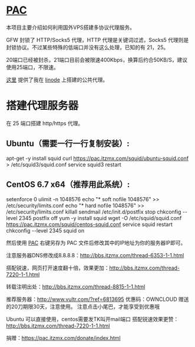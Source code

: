 [PAC](https://pac.itzmx.com/)
=======
本项目主要介绍如何利用国外VPS搭建多协议代理服务。

GFW 封锁了 HTTP/Socks5 代理，HTTP 代理是关键词过滤，Socks5 代理则是封锁协议。不过某些特殊的低端口并没有这么处理，已知的有 21，25。

20端口已经被封杀，21端口目前会被限速400Kbps，换算后约合50KB/S，建议使用25端口，不限速。

[这里](https://pac.itzmx.com/) 提供了我在 [linode](https://pac.itzmx.com/abc.pac) 上搭建的公共代理。


搭建代理服务器
==============
在 25 端口搭建 http/https 代理。


Ubuntu（需要一行一行复制安装）:
-------
apt-get -y install squid
curl https://pac.itzmx.com/squid/ubuntu-squid.conf > /etc/squid3/squid.conf
service squid3 restart




CentOS 6.7 x64（推荐用此系统）:
-------
setenforce 0
ulimit -n 1048576
echo "* soft nofile 1048576" >> /etc/security/limits.conf
echo "* hard nofile 1048576" >> /etc/security/limits.conf
killall sendmail
/etc/init.d/postfix stop
chkconfig --level 2345 postfix off
yum -y install squid
wget -O /etc/squid/squid.conf https://pac.itzmx.com/squid/centos-squid.conf
service squid restart
chkconfig --level 2345 squid on


然后使用 [PAC](https://pac.itzmx.com/abc.pac) 右键另存为 PAC 文件后修改其中的IP地址为你的服务器IP即可。

注意服务器DNS修改成8.8.8.8：http://bbs.itzmx.com/thread-6353-1-1.html

搭配锐速，网页打开速度翻十倍，效果更加：http://bbs.itzmx.com/thread-7220-1-1.html

转载注明出处：http://bbs.itzmx.com/thread-8815-1-1.html


推荐服务器：http://www.vultr.com/?ref=6813695
优惠码：OWNCLOUD
赠送的20刀期限30天，注意使用。
注意点击小尾巴，才能享受到优惠哦 

Ubuntu 可以直接使用，centos需要发TK叫开mail端口
搭配锐速效果更赞：http://bbs.itzmx.com/thread-7220-1-1.html

捐赠：https://pac.itzmx.com/donate/index.html

